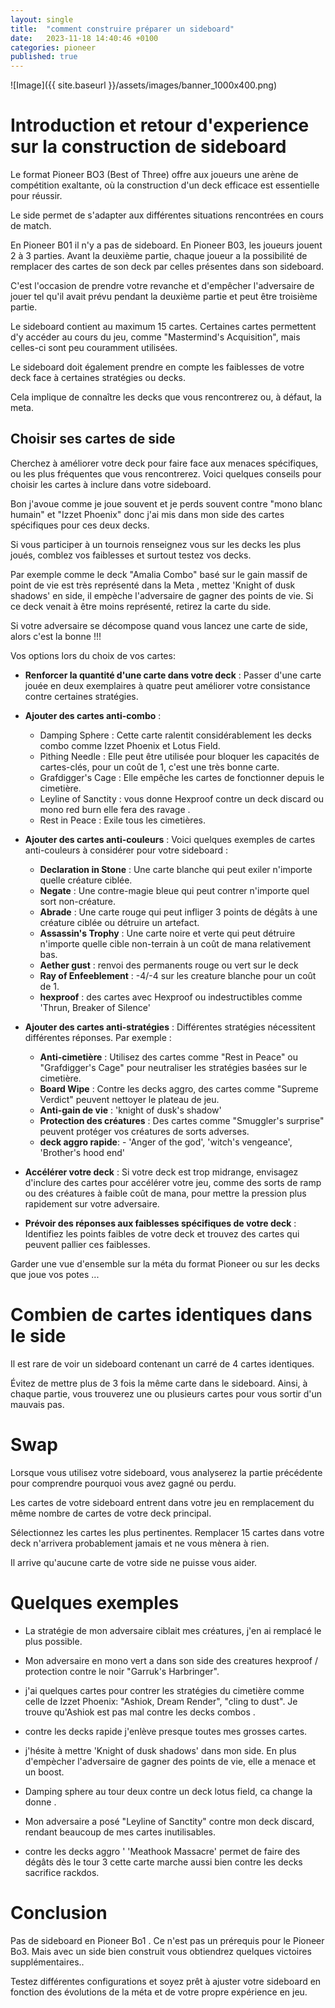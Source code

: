 ```yaml
---
layout: single
title:  "comment construire préparer un sideboard"
date:   2023-11-18 14:40:46 +0100
categories: pioneer
published: true
---
```

![Image]({{ site.baseurl }}/assets/images/banner_1000x400.png)


# Introduction et retour d'experience sur la construction de sideboard

Le format Pioneer BO3 (Best of Three) offre aux joueurs une arène de compétition exaltante, où la construction d'un deck efficace est essentielle pour réussir.

Le side permet de s'adapter aux différentes situations rencontrées en cours de match.

En Pioneer B01 il n'y a pas de sideboard. En Pioneer B03, les joueurs jouent 2 à 3 parties. Avant la deuxième partie, chaque joueur a la possibilité de remplacer des cartes de son deck par celles présentes dans son sideboard.

C'est l'occasion de prendre votre revanche et d'empêcher l'adversaire de jouer tel qu'il avait prévu pendant la deuxième partie et peut être troisième partie.

Le sideboard contient au maximum 15 cartes. Certaines cartes permettent d'y accéder au cours du jeu, comme "Mastermind's Acquisition", mais celles-ci sont peu couramment utilisées.

Le sideboard doit également prendre en compte les faiblesses de votre deck face à certaines stratégies ou decks.

Cela implique de connaître les decks que vous rencontrerez ou, à défaut, la meta.

## Choisir ses cartes de side

Cherchez à améliorer votre deck pour faire face aux menaces spécifiques, ou les plus fréquentes que vous rencontrerez. Voici quelques conseils pour choisir les cartes à inclure dans votre sideboard.

Bon j'avoue comme je joue souvent et je perds souvent contre "mono blanc humain" et "Izzet Phoenix" donc j'ai mis dans mon side des cartes spécifiques pour ces deux decks.

Si vous participer à un tournois renseignez vous sur les decks les plus joués, comblez vos faiblesses et surtout testez vos decks.

Par exemple comme le deck "Amalia Combo" basé sur le gain massif de point de vie est très représenté dans la Meta , mettez 'Knight of dusk shadows' en side, il empèche l'adversaire de gagner des points de vie. Si ce deck venait à être moins représenté, retirez la carte du side.

Si votre adversaire se décompose quand vous lancez une carte de side, alors c'est la bonne !!!

Vos options lors du choix de vos cartes:

- **Renforcer la quantité d'une carte dans votre deck** : Passer d'une carte jouée en deux exemplaires à quatre peut améliorer votre consistance contre certaines stratégies.

- **Ajouter des cartes anti-combo** :
  - Damping Sphere : Cette carte ralentit considérablement les decks combo comme Izzet Phoenix et Lotus Field.
  - Pithing Needle : Elle peut être utilisée pour bloquer les capacités de cartes-clés, pour un coût de 1, c'est une très bonne carte.
  - Grafdigger's Cage : Elle empêche les cartes de fonctionner depuis le cimetière.
  - Leyline of Sanctity : vous donne Hexproof contre un deck discard ou mono red burn elle fera des ravage .
  - Rest in Peace : Exile tous les cimetières.

- **Ajouter des cartes anti-couleurs** : Voici quelques exemples de cartes anti-couleurs à considérer pour votre sideboard :
  - **Declaration in Stone** : Une carte blanche qui peut exiler n'importe quelle créature ciblée.
  - **Negate** : Une contre-magie bleue qui peut contrer n'importe quel sort non-créature.
  - **Abrade** : Une carte rouge qui peut infliger 3 points de dégâts à une créature ciblée ou détruire un artefact.
  - **Assassin's Trophy** : Une carte noire et verte qui peut détruire n'importe quelle cible non-terrain à un coût de mana relativement bas.
  - **Aether gust** : renvoi des permanents rouge ou vert sur le deck
  - **Ray of Enfeeblement** : -4/-4 sur les creature blanche pour un coût de 1.
  - **hexproof** : des cartes avec Hexproof ou indestructibles comme 'Thrun, Breaker of Silence'

- **Ajouter des cartes anti-stratégies** : Différentes stratégies nécessitent différentes réponses. Par exemple :
  - **Anti-cimetière** : Utilisez des cartes comme "Rest in Peace" ou "Grafdigger's Cage" pour neutraliser les stratégies basées sur le cimetière.
  - **Board Wipe** : Contre les decks aggro, des cartes comme "Supreme Verdict" peuvent nettoyer le plateau de jeu.
  - **Anti-gain de vie** : 'knight of dusk's shadow'
  - **Protection des créatures** : Des cartes comme "Smuggler's surprise" peuvent protéger vos créatures de sorts adverses.
  - **deck aggro rapide**: - 'Anger of the god', 'witch's vengeance', 'Brother's hood end'

- **Accélérer votre deck** : Si votre deck est trop midrange, envisagez d'inclure des cartes pour accélérer votre jeu, comme des sorts de ramp ou des créatures à faible coût de mana, pour mettre la pression plus rapidement sur votre adversaire.

- **Prévoir des réponses aux faiblesses spécifiques de votre deck** : Identifiez les points faibles de votre deck et trouvez des cartes qui peuvent pallier ces faiblesses.

Garder une vue d'ensemble sur la méta du format Pioneer ou sur les decks que joue vos potes ...

# Combien de cartes identiques dans le side

Il est rare de voir un sideboard contenant un carré de 4 cartes identiques.

Évitez de mettre plus de 3 fois la même carte dans le sideboard. Ainsi, à chaque partie, vous trouverez une ou plusieurs cartes pour vous sortir d'un mauvais pas.

# Swap

Lorsque vous utilisez votre sideboard, vous analyserez la partie précédente pour comprendre pourquoi vous avez gagné ou perdu.

Les cartes de votre sideboard entrent dans votre jeu en remplacement du même nombre de cartes de votre deck principal.

Sélectionnez les cartes les plus pertinentes. Remplacer 15 cartes dans votre deck n'arrivera probablement jamais et ne vous mènera à rien.

Il arrive qu'aucune carte de votre side ne puisse vous aider.

# Quelques exemples

- La stratégie de mon adversaire ciblait mes créatures, j'en ai remplacé le plus possible.

- Mon adversaire en mono vert a dans son side des creatures hexproof / protection contre le noir "Garruk's Harbringer".

- j'ai quelques cartes pour contrer les stratégies du cimetière comme celle de Izzet Phoenix:  "Ashiok, Dream Render", "cling to dust". Je trouve qu'Ashiok est pas mal contre les decks combos .

- contre les decks rapide j'enlève presque toutes mes grosses cartes.

- j'hésite à mettre 'Knight of dusk shadows' dans mon side. En plus d'empècher l'adversaire de gagner des points de vie, elle a menace et un boost.

- Damping sphere au tour deux contre un deck lotus field, ca change la donne .

- Mon adversaire a posé "Leyline of Sanctity" contre mon deck discard, rendant beaucoup de mes cartes inutilisables.

- contre les decks aggro ' 'Meathook Massacre' permet de faire des dégâts dès le tour 3 cette carte marche aussi bien contre les decks sacrifice rackdos.



# Conclusion

Pas de sideboard en Pioneer Bo1 . Ce n'est pas un prérequis pour le Pioneer Bo3. Mais avec un side bien construit vous obtiendrez quelques victoires supplémentaires..

Testez différentes configurations et soyez prêt à ajuster votre sideboard en fonction des évolutions de la méta et de votre propre expérience en jeu.


